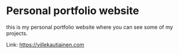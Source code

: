 # Personal portfolio website

this is my personal portfolio website where you can see some of my projects.

Link: https://villekautiainen.com
